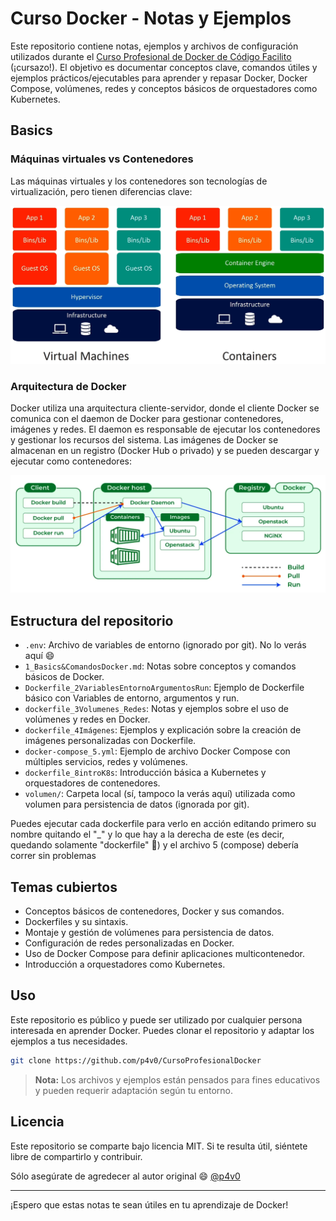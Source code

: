 # Curso Docker - Notas y Ejemplos

Este repositorio contiene notas, ejemplos y archivos de configuración utilizados durante el [Curso Profesional de Docker de Código Facilito](https://codigofacilito.com/cursos/docker) (¡cursazo!). El objetivo es documentar conceptos clave, comandos útiles y ejemplos prácticos/ejecutables para aprender y repasar Docker, Docker Compose, volúmenes, redes y conceptos básicos de orquestadores como Kubernetes.

## Basics

### Máquinas virtuales vs Contenedores

Las máquinas virtuales y los contenedores son tecnologías de virtualización, pero tienen diferencias clave:

![Máquinas virtuales vs Contenedores](./images/VMsVsContainers.png)

### Arquitectura de Docker

Docker utiliza una arquitectura cliente-servidor, donde el cliente Docker se comunica con el daemon de Docker para gestionar contenedores, imágenes y redes. El daemon es responsable de ejecutar los contenedores y gestionar los recursos del sistema. Las imágenes de Docker se almacenan en un registro (Docker Hub o privado) y se pueden descargar y ejecutar como contenedores:

![Arquitectura docker](./images/arqui_docker.png)

## Estructura del repositorio

- `.env`: Archivo de variables de entorno (ignorado por git). No lo verás aquí :smile:
- `1_Basics&ComandosDocker.md`: Notas sobre conceptos y comandos básicos de Docker.
- `Dockerfile_2VariablesEntornoArgumentosRun`: Ejemplo de Dockerfile básico con Variables de entorno, argumentos y run.
- `dockerfile_3Volumenes_Redes`: Notas y ejemplos sobre el uso de volúmenes y redes en Docker.
- `dockerfile_4Imágenes`: Ejemplos y explicación sobre la creación de imágenes personalizadas con Dockerfile.
- `docker-compose_5.yml`: Ejemplo de archivo Docker Compose con múltiples servicios, redes y volúmenes.
- `dockerfile_8introK8s`: Introducción básica a Kubernetes y orquestadores de contenedores.
- `volumen/`: Carpeta local (sí, tampoco la verás aquí) utilizada como volumen para persistencia de datos (ignorada por git).

Puedes ejecutar cada dockerfile para verlo en acción editando primero su nombre quitando el "\_" y lo que hay a la derecha de este (es decir, quedando solamente "dockerfile" 🙂) y el archivo 5 (compose) debería correr sin problemas

## Temas cubiertos

- Conceptos básicos de contenedores, Docker y sus comandos.
- Dockerfiles y su sintaxis.
- Montaje y gestión de volúmenes para persistencia de datos.
- Configuración de redes personalizadas en Docker.
- Uso de Docker Compose para definir aplicaciones multicontenedor.
- Introducción a orquestadores como Kubernetes.

## Uso

Este repositorio es público y puede ser utilizado por cualquier persona interesada en aprender Docker. Puedes clonar el repositorio y adaptar los ejemplos a tus necesidades.

```sh
git clone https://github.com/p4v0/CursoProfesionalDocker
```

> **Nota:** Los archivos y ejemplos están pensados para fines educativos y pueden requerir adaptación según tu entorno.

## Licencia

Este repositorio se comparte bajo licencia MIT. Si te resulta útil, siéntete libre de compartirlo y contribuir.

Sólo asegúrate de agredecer al autor original :smile: [@p4v0](https://github.com/p4v0)

---

¡Espero que estas notas te sean útiles en tu aprendizaje de Docker!
